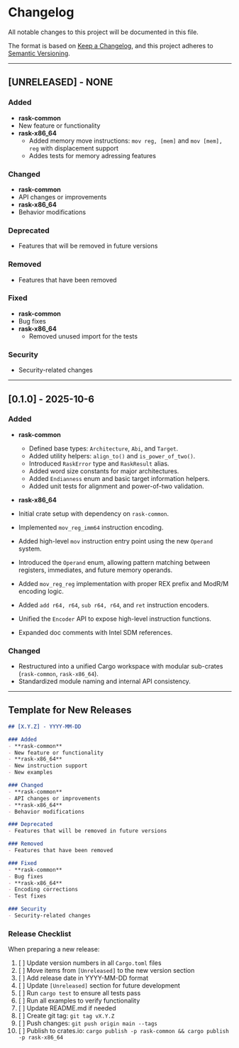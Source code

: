 # Changelog
All notable changes to this project will be documented in this file.

The format is based on [Keep a Changelog](https://keepachangelog.com/en/1.1.0/),
and this project adheres to [Semantic Versioning](https://semver.org/spec/v2.0.0.html).

---

## [UNRELEASED] -  NONE

### Added
- **rask-common**
- New feature or functionality
- **rask-x86_64**
  - Added memory move instructions: `mov reg, [mem]` and `mov [mem], reg` with displacement support
  - Addes tests for memory adressing features

### Changed
- **rask-common**
- API changes or improvements
- **rask-x86_64**
- Behavior modifications

### Deprecated
- Features that will be removed in future versions

### Removed
- Features that have been removed

### Fixed
- **rask-common**
- Bug fixes
- **rask-x86_64**
  - Removed unused import for the tests

### Security
- Security-related changes

---

## [0.1.0] - 2025-10-6 

### Added
- **rask-common**
  - Defined base types: `Architecture`, `Abi`, and `Target`.
  - Added utility helpers: `align_to()` and `is_power_of_two()`.
  - Introduced `RaskError` type and `RaskResult` alias.
  - Added word size constants for major architectures.
  - Added `Endianness` enum and basic target information helpers.
  - Added unit tests for alignment and power-of-two validation.

- **rask-x86_64**
- Initial crate setup with dependency on `rask-common`.
- Implemented `mov_reg_imm64` instruction encoding.
- Added high-level `mov` instruction entry point using the new `Operand` system.
- Introduced the `Operand` enum, allowing pattern matching between registers, immediates, and future memory operands.
- Added `mov_reg_reg` implementation with proper REX prefix and ModR/M encoding logic.
- Added `add r64, r64`, `sub r64, r64`, and `ret` instruction encoders.
- Unified the `Encoder` API to expose high-level instruction functions.
- Expanded doc comments with Intel SDM references.

### Changed
- Restructured into a unified Cargo workspace with modular sub-crates (`rask-common`, `rask-x86_64`).
- Standardized module naming and internal API consistency.

---

## Template for New Releases

```markdown
## [X.Y.Z] - YYYY-MM-DD

### Added
- **rask-common**
- New feature or functionality
- **rask-x86_64**
- New instruction support
- New examples

### Changed
- **rask-common**
- API changes or improvements
- **rask-x86_64**
- Behavior modifications

### Deprecated
- Features that will be removed in future versions

### Removed
- Features that have been removed

### Fixed
- **rask-common**
- Bug fixes
- **rask-x86_64**
- Encoding corrections
- Test fixes

### Security
- Security-related changes
```

### Release Checklist
When preparing a new release:

1. [ ] Update version numbers in all `Cargo.toml` files
2. [ ] Move items from `[Unreleased]` to the new version section
3. [ ] Add release date in YYYY-MM-DD format
4. [ ] Update `[Unreleased]` section for future development
5. [ ] Run `cargo test` to ensure all tests pass
6. [ ] Run all examples to verify functionality
7. [ ] Update README.md if needed
8. [ ] Create git tag: `git tag vX.Y.Z`
9. [ ] Push changes: `git push origin main --tags`
10. [ ] Publish to crates.io: `cargo publish -p rask-common && cargo publish -p rask-x86_64`

